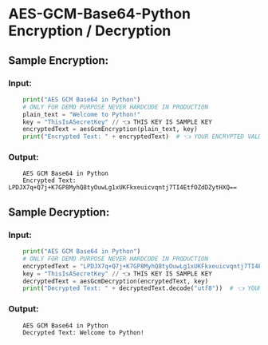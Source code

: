 # AES-GCM-Base64-Python Encryption / Decryption

## Sample Encryption:

### Input:

```Python
    print("AES GCM Base64 in Python")
    # ONLY FOR DEMO PURPOSE NEVER HARDCODE IN PRODUCTION
    plain_text = "Welcome to Python!"
    key = "ThisIsASecretKey" // 👈 THIS KEY IS SAMPLE KEY
    encryptedText = aesGcmEncryption(plain_text, key)
    print("Encrypted Text: " + encryptedText)  # 👈 YOUR ENCRYPTED VALUE HERE
```

### Output:

```
    AES GCM Base64 in Python
    Encrypted Text: LPDJX7q+Q7j+K7GP8MyhQ8tyOuwLg1xUKFkxeuicvqntj7TI4EtfOZdDZytHXQ==
```

## Sample Decryption:

### Input:

```Python
    print("AES GCM Base64 in Python")
    # ONLY FOR DEMO PURPOSE NEVER HARDCODE IN PRODUCTION
    encryptedText = "LPDJX7q+Q7j+K7GP8MyhQ8tyOuwLg1xUKFkxeuicvqntj7TI4EtfOZdDZytHXQ=="
    key = "ThisIsASecretKey" // 👈 THIS KEY IS SAMPLE KEY
    decryptedText = aesGcmDecryption(encryptedText, key)
    print("Decrypted Text: " + decryptedText.decode("utf8"))  # 👈 YOUR DECRYPTED VALUE HERE
```

### Output:

```
    AES GCM Base64 in Python
    Decrypted Text: Welcome to Python!
```
